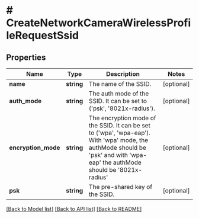 # # CreateNetworkCameraWirelessProfileRequestSsid

## Properties

Name | Type | Description | Notes
------------ | ------------- | ------------- | -------------
**name** | **string** | The name of the SSID. | [optional]
**auth_mode** | **string** | The auth mode of the SSID. It can be set to (&#39;psk&#39;, &#39;8021x-radius&#39;). | [optional]
**encryption_mode** | **string** | The encryption mode of the SSID. It can be set to (&#39;wpa&#39;, &#39;wpa-eap&#39;). With &#39;wpa&#39; mode, the authMode should be &#39;psk&#39; and with &#39;wpa-eap&#39; the authMode should be &#39;8021x-radius&#39; | [optional]
**psk** | **string** | The pre-shared key of the SSID. | [optional]

[[Back to Model list]](../../README.md#models) [[Back to API list]](../../README.md#endpoints) [[Back to README]](../../README.md)
